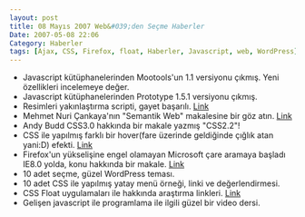 ```yaml
---
layout: post
title: 08 Mayıs 2007 Web&#039;den Seçme Haberler
Date: 2007-05-08 22:06
Category: Haberler
tags: [Ajax, CSS, Firefox, float, Haberler, Javascript, web, WordPress]
---
```


-   Javascript kütüphanelerinden Mootools'un 1.1 versiyonu çıkmış. Yeni
    özellikleri incelemeye değer. 
-   Javascript kütüphanelerinden Prototype 1.5.1 versiyonu çıkmış.
-   Resimleri yakınlaştırma scripti, gayet başarılı. [Link][2]
-   Mehmet Nuri Çankaya'nın "Semantik Web" makalesine bir göz atın.
    [Link][3]
-   Andy Budd CSS3.0 hakkında bir makale yazmış "CSS2.2"!
-   CSS ile yapılmış farklı bir hover(fare üzerinde geldiğinde çığlık
    atan yani:D) efekti. [Link][5]
-   Firefox'un yükselişine engel olamayan Microsoft çare aramaya başladı
    IE8.0 yolda, konu hakkında bir makale. [Link][6]
-   10 adet seçme, güzel WordPress teması.
-   10 adet CSS ile yapılmış yatay menü örneği, linki ve
    değerlendirmesi.
-   CSS Float uygulamaları ile hakkında araştırma linkleri. [Link][9]
-   Gelişen javascript ile programlama ile ilgili güzel bir video dersi.


  [2]: http://valid.tjp.hu/tjpzoom/ "Link"
  [3]: http://www.nuricankaya.com/default.asp?gunluk_id=188 "Link"
  [5]: http://veerle.duoh.com/blog/comments/css_hover_effect/ "Link"
  [6]: http://blogs.zdnet.com/microsoft/?p=416 "Link"
  [9]: http://www.smashingmagazine.com/2007/05/01/css-float-theory-things-you-should-know/
    "Link"